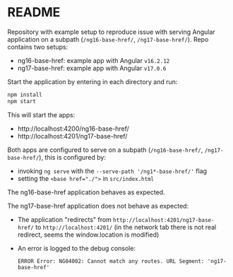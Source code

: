 # README

Repository with example setup to reproduce issue with serving Angular application on a subpath (`/ng16-base-href/`, `/ng17-base-href/`). Repo contains two setups:

- ng16-base-href: example app with Angular `v16.2.12`
- ng17-base-href: example app with Angular `v17.0.6`

Start the application by entering in each directory and run:

```sh
npm install
npm start
```

This will start the apps:

- http://localhost:4200/ng16-base-href/
- http://localhost:4201/ng17-base-href/

Both apps are configured to serve on a subpath (`/ng16-base-href/`, `/ng17-base-href/`), this is configured by:

- invoking `ng serve` with the `--serve-path '/ng1*-base-href/'` flag
- setting the `<base href="./">` in `src/index.html` 

The ng16-base-href application behaves as expected.

The ng17-base-href application does not behave as expected:

- The application "redirects" from `http://localhost:4201/ng17-base-href/` to `http://localhost:4201/` (in the network tab there is not real redirect, seems the window.location is modified)
- An error is logged to the debug console:

    ```
    ERROR Error: NG04002: Cannot match any routes. URL Segment: 'ng17-base-href'
    ```
